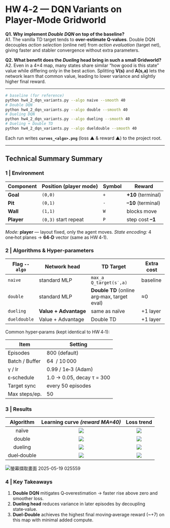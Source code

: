 # HW 4‑2 — DQN Variants on **Player‑Mode Gridworld**

**Q1. Why implement *Double DQN* on top of the baseline?**<br>
A1. The vanilla TD target tends to **over‑estimate Q‑values**. Double DQN decouples *action selection* (online net) from *action evaluation* (target net), giving faster and stabler convergence without extra parameters.

**Q2. What benefit does the *Dueling* head bring in such a small Gridworld?**<br>
A2. Even in a 4×4 map, many states share similar “how good is this state” value while differing only in the best action. Splitting **V(s)** and **A(s,a)** lets the network learn that common value, leading to lower variance and slightly higher final reward.

---

```bash
# baseline (for reference)
python hw4_2_dqn_variants.py --algo naive --smooth 40
# Double DQN
python hw4_2_dqn_variants.py --algo double --smooth 40
# Dueling DQN
python hw4_2_dqn_variants.py --algo dueling --smooth 40
# Dueling + Double TD
python hw4_2_dqn_variants.py --algo dueldouble --smooth 40
```

Each run writes **`curves_<algo>.png`** (loss ▲ & reward ▲) to the project root.

---

## Technical Summary Summary

### 1 | Environment

| Component  | Position (player mode) | Symbol | Reward             |
| ---------- | ---------------------- | ------ | ------------------ |
| **Goal**   | `(0,0)`                | `+`    | **+10** (terminal) |
| **Pit**    | `(0,1)`                | `-`    | **–10** (terminal) |
| **Wall**   | `(1,1)`                | `W`    | blocks move        |
| **Player** | `(0,3)` start repeat   | `P`    | step cost **–1**   |

*Mode:* **player** — layout fixed, only the agent moves.
*State encoding:* 4 one‑hot planes → **64‑D** vector (same as HW 4‑1).

### 2 | Algorithms & Hyper‑parameters

| Flag `--algo` | Network head          | TD Target                                   | Extra cost |
| ------------- | --------------------- | ------------------------------------------- | ---------- |
| `naive`       | standard MLP          | `max_a Q_target(s′,a)`                      | baseline   |
| `double`      | standard MLP          | **Double TD** (online arg‑max, target eval) | ≈0         |
| `dueling`     | **Value + Advantage** | same as naïve                               | +1 layer   |
| `dueldouble`  | Value + Advantage     | Double TD                                   | +1 layer   |

Common hyper‑params (kept identical to HW 4‑1):

| Item           | Setting                   |
| -------------- | ------------------------- |
| Episodes       | 800 (default)             |
| Batch / Buffer | 64  / 10 000              |
| γ / lr         | 0.99 / 1e‑3 (Adam)        |
| ε‑schedule     | 1.0 → 0.05, decay τ = 300 |
| Target sync    | every 50 episodes         |
| Max steps/ep.  | 50                        |

### 3 | Results

|  Algorithm  | Learning curve *(reward MA=40)* |         Loss trend         |
| :---------: | :-----------------------------: | :------------------------: |
|    naïve    |      ![](curves_naive.png)      |    ![](curves_naive.png)   |
|    double   |      ![](curves_double.png)     |   ![](curves_double.png)   |
|   dueling   |     ![](curves_dueling.png)     |   ![](curves_dueling.png)  |
| duel‑double |    ![](curves_dueldouble.png)   | ![](curves_dueldouble.png) |

![螢幕擷取畫面 2025-05-19 025559](https://github.com/user-attachments/assets/231c8de8-fae5-49da-b598-57c8566b320a)


### 4 | Key Takeaways

1. **Double DQN** mitigates Q‑overestimation → faster rise above zero and smoother loss.
2. **Dueling head** reduces variance in later episodes by decoupling state‑value.
3. **Duel‑Double** achieves the highest final moving‑average reward (\~+7) on this map with minimal added compute.



